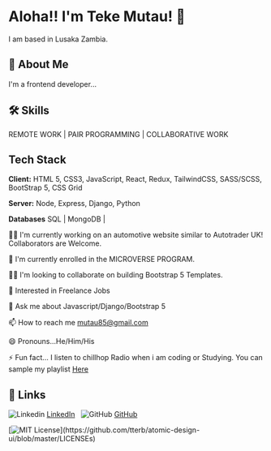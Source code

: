 # Aloha!! I'm Teke Mutau! 👋


I am based in Lusaka Zambia.
## 🚀 About Me
I'm a frontend developer...


## 🛠 Skills
REMOTE WORK | PAIR PROGRAMMING | COLLABORATIVE WORK

## Tech Stack

**Client:** HTML 5, CSS3, JavaScript, React, Redux, TailwindCSS, SASS/SCSS, BootStrap 5, CSS Grid

**Server:** Node, Express, Django, Python

**Databases** SQL | MongoDB |

👩‍💻 I'm currently working on an automotive website similar to Autotrader UK! Collaborators are Welcome.

🧠 I'm currently enrolled in the MICROVERSE PROGRAM.

👯‍♀️ I'm looking to collaborate on building Bootstrap 5 Templates.

🤔 Interested in Freelance Jobs

💬 Ask me about Javascript/Django/Bootstrap 5

📫 How to reach me mutau85@gmail.com

😄 Pronouns...He/Him/His

⚡️ Fun fact... I listen to chillhop Radio when i am coding or Studying. You can sample my playlist [Here](https://open.spotify.com/playlist/6WmNQqd3wECAhsjryXZ2eT?si=d2b504e462244897)

## 🔗 Links

![Linkedin](https://i.stack.imgur.com/gVE0j.png) [LinkedIn](https://www.linkedin.com/in/isiteketo-mutau-736894241/)
&nbsp;
![GitHub](https://i.stack.imgur.com/tskMh.png) [GitHub](https://github.com/teke85)

[![MIT License](https://img.shields.io/apm/l/atomic-design-ui.svg?)](https://github.com/tterb/atomic-design-ui/blob/master/LICENSEs)



